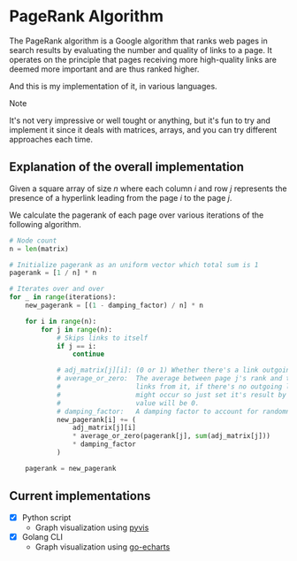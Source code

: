 # PageRank Algorithm

The PageRank algorithm is a Google algorithm that ranks web pages in search 
results by evaluating the number and quality of links to a page. It operates on 
the principle that pages receiving more high-quality links are deemed more 
important and are thus ranked higher.

And this is my implementation of it, in various languages. 

> [!note] 
> It's not very impressive or well tought or anything, but it's fun to try and implement it since it
> deals with matrices, arrays, and you can try different approaches each time.

## Explanation of the overall implementation

Given a square array of size $n$ where each column $i$ and row $j$ represents the presence of a
hyperlink leading from the page $i$ to the page $j$.

We calculate the pagerank of each page over various iterations of the following algorithm.

```python
# Node count
n = len(matrix)

# Initialize pagerank as an uniform vector which total sum is 1
pagerank = [1 / n] * n

# Iterates over and over
for _ in range(iterations):
    new_pagerank = [(1 - damping_factor) / n] * n

    for i in range(n):
        for j in range(n):
            # Skips links to itself
            if j == i:
                continue

            # adj_matrix[j][i]: (0 or 1) Whether there's a link outgoing from page j to page i.
            # average_or_zero:  The average between page j's rank and the amount of outgoing 
            #                   links from it, if there's no outgoing link a division by zero 
            #                   might occur so just set it's result by 0 because the previous 
            #                   value will be 0.
            # damping_factor:   A damping factor to account for randomness from users, usually 0.85.
            new_pagerank[i] += (
                adj_matrix[j][i]
                * average_or_zero(pagerank[j], sum(adj_matrix[j])) 
                * damping_factor 
            )

    pagerank = new_pagerank
```

## Current implementations

- [x] Python script
    - Graph visualization using [pyvis](https://github.com/WestHealth/pyvis)
- [x] Golang CLI
    - Graph visualization using [go-echarts](https://github.com/go-echarts/go-echarts)
